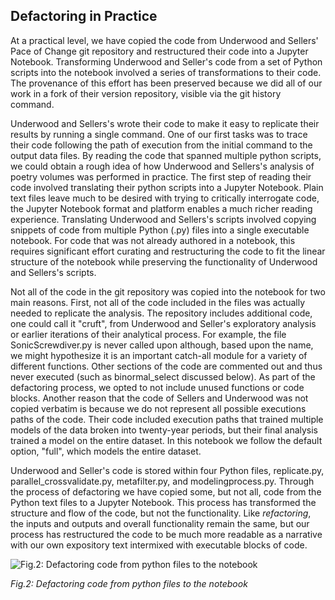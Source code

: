 ## Defactoring in Practice

At a practical level, we have copied the code from Underwood and
Sellers' Pace of Change git repository and restructured their code into
a Jupyter Notebook. Transforming Underwood and Seller's code from a set
of Python scripts into the notebook involved a series of transformations
to their code. The provenance of this effort has been preserved because
we did all of our work in a fork of their version repository, visible
via the git history command.

Underwood and Sellers's wrote their code to make it easy to replicate
their results by running a single command. One of our first tasks was to
trace their code following the path of execution from the initial
command to the output data files. By reading the code that spanned
multiple python scripts, we could obtain a rough idea of how Underwood
and Sellers's analysis of poetry volumes was performed in practice. The
first step of reading their code involved translating their python
scripts into a Jupyter Notebook. Plain text files leave much to be
desired with trying to critically interrogate code, the Jupyter Notebook
format and platform enables a much richer reading experience.
Translating Underwood and Sellers's scripts involved copying snippets of
code from multiple Python (.py) files into a single executable notebook.
For code that was not already authored in a notebook, this requires
significant effort curating and restructuring the code to fit the linear
structure of the notebook while preserving the functionality of
Underwood and Sellers's scripts.

Not all of the code in the git repository was copied into the notebook
for two main reasons. First, not all of the code included in the files
was actually needed to replicate the analysis. The repository includes
additional code, one could call it "cruft", from Underwood and Seller's
exploratory analysis or earlier iterations of their analytical process.
For example, the file SonicScrewdiver.py is never called upon although,
based upon the name, we might hypothesize it is an important catch-all
module for a variety of different functions. Other sections of the code
are commented out and thus never executed (such as binormal\_select
discussed below). As part of the defactoring process, we opted to not
include unused functions or code blocks. Another reason that the code of
Sellers and Underwood was not copied verbatim is because we do not
represent all possible executions paths of the code. Their code included
execution paths that trained multiple models of the data broken into
twenty-year periods, but their final analysis trained a model on the
entire dataset. In this notebook we follow the default option, "full",
which models the entire dataset.

Underwood and Seller's code is stored within four Python files,
replicate.py, parallel\_crossvalidate.py, metafilter.py, and
modelingprocess.py. Through the process of defactoring we have copied
some, but not all, code from the Python text files to a Jupyter
Notebook. This process has transformed the structure and flow of the
code, but not the functionality. Like *refactoring*, the inputs and
outputs and overall functionality remain the same, but our process has
restructured the code to be much more readable as a narrative with our
own expository text intermixed with executable blocks of code.

![Fig.2: Defactoring code from python files to the
notebook](/images/fig_002_defactoring.png)

*Fig.2: Defactoring code from python files to the
notebook*
